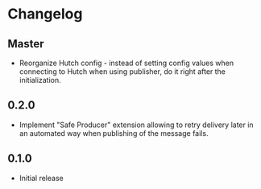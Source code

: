 # Changelog

## Master

- Reorganize Hutch config - instead of setting config values when connecting to Hutch when using publisher, do it right after the initialization.

## 0.2.0
- Implement "Safe Producer" extension allowing to retry delivery later in an automated way when publishing of the message fails.

## 0.1.0
- Initial release
